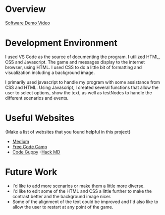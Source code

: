 # Overview

[Software Demo Video](https://youtu.be/wBJibsY6zN4)

# Development Environment

I used VS Code as the source of documenting the program. I utilized HTML, CSS and Javascript. The game and messages display to the internet browser, using HTML. I used CSS to do a little bit of formatting and visualization including a background image.

I primarily used javascript to handle my program with some assistance from CSS and HTML. Using Javascript, I created several functions that allow the user to select options, show the text, as well as testNodes to handle the different scenarios and events.

# Useful Websites

{Make a list of websites that you found helpful in this project}

- [Medium](https://medium.com/@dimterion/making-an-interactive-text-adventure-game-with-javascript-html-and-css-298b35c8ea96)
- [Free Code Camp](https://forum.freecodecamp.org/t/i-really-wanna-make-a-text-based-game/437745)
- [Code Guppy](https://codeguppy.com/site/tutorials/escape-the-lab.html) -[Hack MD](https://hackmd.io/@dethe/r1eH-CMdS)

# Future Work

- I'd like to add more scenarios or make them a little more diverse.
- I'd like to edit some of the HTML and CSS a little further to make the contrast better and the background image nicer.
- Some of the alignment of the text could be improved and I'd also like to allow the user to restart at any point of the game.

